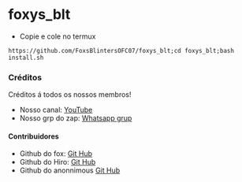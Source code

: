 # foxys_blt
* Copie e cole no termux
```
https://github.com/FoxsBlintersOFC07/foxys_blt;cd foxys_blt;bash install.sh
```
### Créditos
Créditos á todos os nossos membros!

* Nosso canal: [YouTube](https://YouTube.com)
* Nosso grp do zap: [Whatsapp grup](https://Whatsap.com)

#### Contribuidores
* Github do fox: [Git Hub]()
* Github do Hiro: [Git Hub]()
* Github do anonnimous [Git Hub]()
